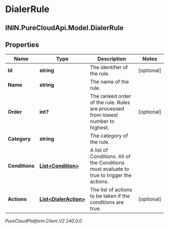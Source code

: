 # DialerRule

## ININ.PureCloudApi.Model.DialerRule

## Properties

|Name | Type | Description | Notes|
|------------ | ------------- | ------------- | -------------|
| **Id** | **string** | The identifier of the rule. | [optional] |
| **Name** | **string** | The name of the rule. | |
| **Order** | **int?** | The ranked order of the rule. Rules are processed from lowest number to highest. | [optional] |
| **Category** | **string** | The category of the rule. | |
| **Conditions** | [**List&lt;Condition&gt;**](Condition) | A list of Conditions. All of the Conditions must evaluate to true to trigger the actions. | |
| **Actions** | [**List&lt;DialerAction&gt;**](DialerAction) | The list of actions to be taken if the conditions are true. | [optional] |



_PureCloudPlatform.Client.V2 240.0.0_

